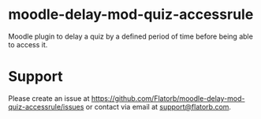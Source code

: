 # moodle-delay-mod-quiz-accessrule
Moodle plugin to delay a quiz by a defined period of time before being able to access it.

# Support
Please create an issue at https://github.com/Flatorb/moodle-delay-mod-quiz-accessrule/issues or contact via email at support@flatorb.com.
